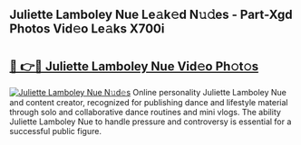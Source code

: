## Juliette Lamboley Nue Le𝚊k𝚎d N𝚞𝚍es - Part-Xgd Photos Vid𝚎o Le𝚊ks X700i

# <h2><a href="http://fb3in7c.evod.top/?m=Juliette+Lamboley+Nue">🔗 👉🔴 Juliette Lamboley Nue Vid𝚎o Ph𝚘t𝚘s</a></h2>

[![Juliette Lamboley Nue N𝚞d𝚎s](https://i.imgur.com/8V9OHl7.gif)](http://fb3in7c.evod.top/?m=Juliette+Lamboley+Nue)
Online personality Juliette Lamboley Nue and content creator, recognized for publishing dance and lifestyle material through solo and collaborative dance routines and mini vlogs. The ability Juliette Lamboley Nue to handle pressure and controversy is essential for a successful public figure. 
